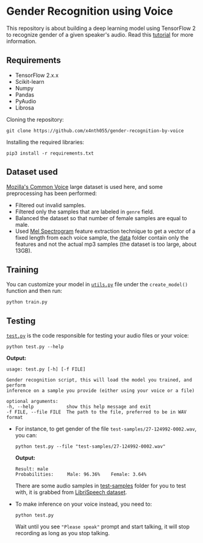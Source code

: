 # Gender Recognition using Voice
This repository is about building a deep learning model using TensorFlow 2 to recognize gender of a given speaker's audio. Read this [tutorial](https://www.thepythoncode.com/article/gender-recognition-by-voice-using-tensorflow-in-python) for more information.

## Requirements
- TensorFlow 2.x.x
- Scikit-learn
- Numpy
- Pandas
- PyAudio
- Librosa

Cloning the repository:

    git clone https://github.com/x4nth055/gender-recognition-by-voice

Installing the required libraries:

    pip3 install -r requirements.txt

## Dataset used

[Mozilla's Common Voice](https://www.kaggle.com/mozillaorg/common-voice) large dataset is used here, and some preprocessing has been performed:
- Filtered out invalid samples.
- Filtered only the samples that are labeled in `genre` field.
- Balanced the dataset so that number of female samples are equal to male.
- Used [Mel Spectrogram](https://librosa.github.io/librosa/generated/librosa.feature.melspectrogram.html) feature extraction technique to get a vector of a fixed length from each voice sample, the [data](data/) folder contain only the features and not the actual mp3 samples (the dataset is too large, about 13GB).

## Training
You can customize your model in [`utils.py`](utils.py) file under the `create_model()` function and then run:

    python train.py

## Testing

[`test.py`](test.py) is the code responsible for testing your audio files or your voice:

    python test.py --help

**Output:**

    usage: test.py [-h] [-f FILE]

    Gender recognition script, this will load the model you trained, and perform
    inference on a sample you provide (either using your voice or a file)

    optional arguments:
    -h, --help            show this help message and exit
    -f FILE, --file FILE  The path to the file, preferred to be in WAV format

- For instance, to get gender of the file `test-samples/27-124992-0002.wav`, you can:

      python test.py --file "test-samples/27-124992-0002.wav"

    **Output:**

      Result: male
      Probabilities:     Male: 96.36%    Female: 3.64%
  
  There are some audio samples in [test-samples](test-samples) folder for you to test with, it is grabbed from [LibriSpeech dataset](http://www.openslr.org/12).
- To make inference on your voice instead, you need to:
      
      python test.py

    Wait until you see `"Please speak"` prompt and start talking, it will stop recording as long as you stop talking.

    